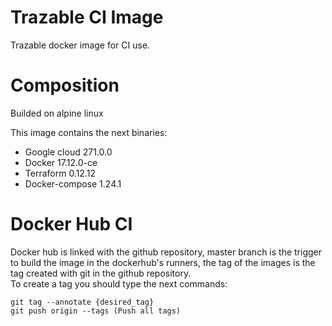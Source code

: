 # Trazable CI Image

Trazable docker image for CI use.

# Composition

Builded on alpine linux

This image contains the next binaries:
  - Google cloud 271.0.0
  - Docker 17.12.0-ce
  - Terraform 0.12.12
  - Docker-compose 1.24.1

# Docker Hub CI

Docker hub is linked with the github repository, master branch is the trigger to build the image in the dockerhub's runners, the tag of the images is the tag created with git in the github repository.  
To create a tag you should type the next commands:

```
git tag --annotate {desired_tag}
git push origin --tags (Push all tags)
```

